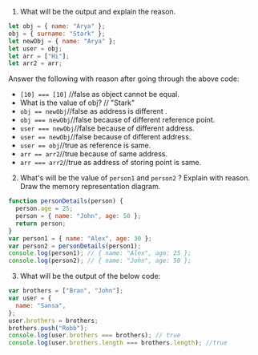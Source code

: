 1. What will be the output and explain the reason.

```js
let obj = { name: "Arya" };
obj = { surname: "Stark" };
let newObj = { name: "Arya" };
let user = obj;
let arr = ["Hi"];
let arr2 = arr;
```

Answer the following with reason after going through the above code:

- `[10] === [10]` //false as object cannot be equal.
- What is the value of obj? // "Stark"
- `obj == newObj`//false as address is different .
- `obj === newObj`//false because of different reference point.
- `user === newObj`//false because of different address.
- `user == newObj`//false because of different address.
- `user == obj`//true as reference is same.
- `arr == arr2`//true because of same address.
- `arr === arr2`//true as address of storing point is same.

2. What's will be the value of `person1` and `person2` ? Explain with reason. Draw the memory representation diagram.

<!-- To add this image here use ![name](./hello.jpg) -->

```js
function personDetails(person) {
  person.age = 25;
  person = { name: "John", age: 50 };
  return person;
}
var person1 = { name: "Alex", age: 30 };
var person2 = personDetails(person1);
console.log(person1); // { name: "Alex", age: 25 };
console.log(person2); // { name: "John", age: 50 };
```

3. What will be the output of the below code:

```js
var brothers = ["Bran", "John"];
var user = {
  name: "Sansa",
};
user.brothers = brothers;
brothers.push("Robb");
console.log(user.brothers === brothers); // true
console.log(user.brothers.length === brothers.length); //true
```
